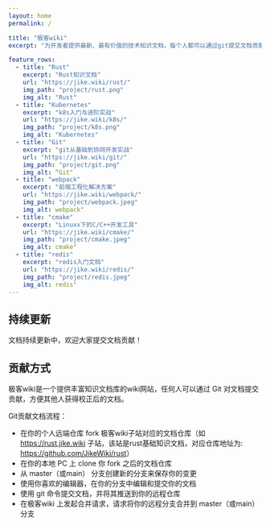 ```yaml
---
layout: home
permalink: /

title: "极客wiki"
excerpt: "为开发者提供最新、最有价值的技术知识文档，每个人都可以通过git提交文档贡献!"

feature_rows:
  - title: "Rust"
    excerpt: "Rust知识文档"
    url: "https://jike.wiki/rust/"
    img_path: "project/rust.png"
    img_alt: "Rust"
  - title: "Kubernetes"
    excerpt: "k8s入门与进阶实战"
    url: "https://jike.wiki/k8s/"
    img_path: "project/k8s.png"
    img_alt: "Kubernetes"
  - title: "Git"
    excerpt: "git从基础到协同开发实战"
    url: "https://jike.wiki/git/"
    img_path: "project/git.png"
    img_alt: “Git"
  - title: "webpack"
    excerpt: "前端工程化解决方案"
    url: "https://jike.wiki/webpack/"
    img_path: "project/webpack.jpeg"
    img_alt: webpack"
  - title: "cmake"
    excerpt: "Linuxx下的C/C++开发工具"
    url: "https://jike.wiki/cmake/"
    img_path: "project/cmake.jpeg"
    img_alt: cmake"
  - title: "redis"
    excerpt: "redis入门文档"
    url: "https://jike.wiki/redis/"
    img_path: "project/redis.jpeg"
    img_alt: redis"
---
```


## 持续更新

文档持续更新中，欢迎大家提交文档贡献！

## 贡献方式

极客wiki是一个提供丰富知识文档库的wiki网站，任何人可以通过 Git 对文档提交贡献，方便其他人获得校正后的文档。

Git贡献文档流程：

* 在你的个人远端仓库 fork 极客wiki子站对应的文档仓库（如 <https://rust.jike.wiki> 子站，该站是rust基础知识文档，对应仓库地址为: <https://github.com/JikeWiki/rust>）
* 在你的本地 PC 上 clone 你 fork 之后的文档仓库
* 从 master（或main） 分支创建新的分支来保存你的变更
* 使用你喜欢的编辑器，在你的分支中编辑和提交你的文档
* 使用 git 命令提交文档，并将其推送到你的远程仓库
* 在极客wiki 上发起合并请求，请求将你的远程分支合并到 master（或main）分支
